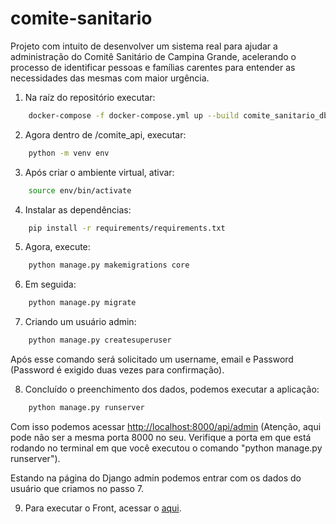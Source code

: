 # comite-sanitario

Projeto com intuito de desenvolver um sistema real para ajudar a administração do Comitê Sanitário de Campina Grande, acelerando o processo de identificar pessoas e famílias carentes para entender as necessidades das mesmas com maior urgência.

1. Na raíz do repositório executar:

```bash
    docker-compose -f docker-compose.yml up --build comite_sanitario_db
```

2. Agora dentro de /comite_api, executar:

```bash
    python -m venv env
```

3. Após criar o ambiente virtual, ativar:

```bash
    source env/bin/activate
```

4. Instalar as dependências:

```bash
    pip install -r requirements/requirements.txt
```

5. Agora, execute:

```bash
    python manage.py makemigrations core
```

6. Em seguida:

```bash
    python manage.py migrate
```

7. Criando um usuário admin:

```bash
    python manage.py createsuperuser
```

Após esse comando será solicitado um username, email e Password (Password é exigido duas vezes para confirmação).

8. Concluído o preenchimento dos dados, podemos executar a aplicação:

```bash
    python manage.py runserver
```

Com isso podemos acessar [http://localhost:8000/api/admin](http://localhost:8000/api/admin) (Atenção, aqui pode não ser a mesma porta 8000 no seu. Verifique a porta em que está rodando no terminal em que você executou o comando "python manage.py runserver").

Estando na página do Django admin podemos entrar com os dados do usuário que criamos no passo 7.

9. Para executar o Front, acessar o [aqui](https://github.com/tiago-lp/comite-sanitario/blob/main/comite_front/README.md).